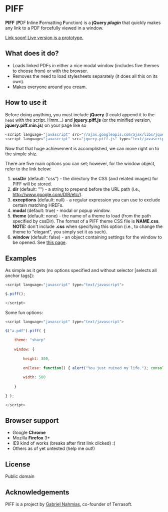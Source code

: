 PIFF
=============

**PIFF** (**P**DF **I**nline **F**ormatting **F**unction) is a **jQuery _plugin_** that quickly makes any link to a PDF forcefully viewed in a window.

[Link soon!  Live version is a prototype.](#)

What does it do?
-----------

* Loads linked PDFs in either a nice modal window (includes five themes to choose from) or with the browser.
* Removes the need to load stylesheets separately (it does all this on its own).
* Makes everyone around you cream.

How to use it
-----------

Before doing anything, you must include **jQuery** (I could append it to the ```head``` with the script.  Hmm...) and **jquery.piff.js** (or the minified version, **jquery.piff.min.js**) on your page like so
	
```javascript
<script language="javascript" src="//ajax.googleapis.com/ajax/libs/jquery/1/jquery.min.js" type="text/javascript"></script>
<script language="javascript" src="jquery.piff.js" type="text/javascript"></script>
```

Now that that huge achievement is accomplished, we can move right on to the simple shiz.

There are five main options you can set; however, for the window object, refer to the link below:

1.  **cssDir** (default: "css") - the directory the CSS (and related images) for PIFF will be stored.
2.  **dir** (default: "") - a string to prepend before the URL path (i.e., http://www.google.com/DIR/etc/).
3.  **exceptions** (default: null) - a regular expression you can use to exclude certain matching HREFs.
4.  **modal** (default: true) - modal or popup window.
5.  **theme** (default: none) - the name of a theme to load (from the path specified by cssDir).  The format of a PIFF theme CSS file is **NAME.css**.  **NOTE:** don't include **.css** when specifying this option (i.e., to change the theme to "elegant", you simply set it as such).
6.  **window** (default: false) - an object containing settings for the window to be opened.  See <a href="http://www.jacklmoore.com/colorbox">this page</a>.

Examples
-----------

As simple as it gets (no options specified and without selector [selects all anchor tags]):

```javascript
<script language="javascript" type="text/javascript">

$.piff();

</script>
```

Some fun options:

```javascript
<script language="javascript" type="text/javascript">

$("a.pdf").piff( {
	
	theme: "sharp"
	
	window: {
		
		height: 300,
		
		onClose: function() { alert("You just ruined my life."); console.warn("I'm hacking your computer."); },
		
		width: 500
		
	}
	
} );

</script>
```

Browser support
-----------

* Google **Chrome**
* Mozilla **Firefox** 3+
* IE9 kind of works (breaks after first link clicked) :(
* Others as of yet untested (help me out!)

License
-----------

Public domain

Acknowledgements
------------

PIFF is a project by [Gabriel Nahmias](http://github.com/terrasoftlabs "Terrasoft's GitHub"), co-founder of Terrasoft.